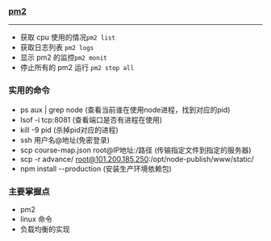 ### [pm2](https://app.pm2.io/)

---

+ 获取 cpu 使用的情况`pm2 list`
+ 获取日志列表 `pm2 logs`
+ 显示 pm2 的监控`pm2 monit`
+ 停止所有的 pm2 运行  `pm2 stop all`





### 实用的命令

+ ps aux | grep node    (查看当前谁在使用node进程，找到对应的pid)
+ lsof -i tcp:8081      (查看端口是否有进程在使用)
+ kill -9 pid                (杀掉pid对应的进程)
+ ssh 用户名@地址(免密登录)
+ scp course-map.json root@IP地址:/路径      (传输指定文件到指定的服务器)
+ scp -r advance/ root@101.200.185.250:/opt/node-publish/www/static/
+ npm install --production        (安装生产环境依赖包)





### 主要掌握点

+ pm2
+ linux 命令
+ 负载均衡的实现